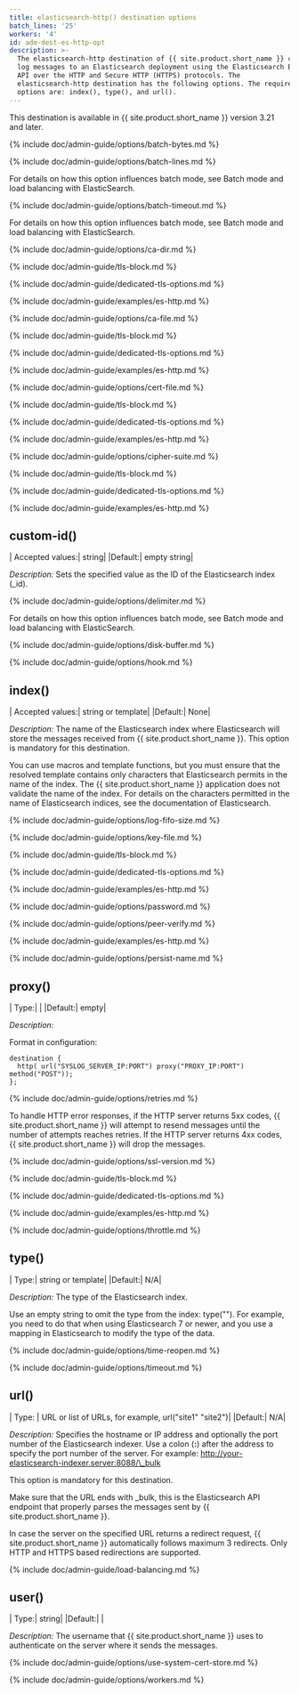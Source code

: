 ```yaml
---
title: elasticsearch-http() destination options
batch_lines: '25'
workers: '4'
id: adm-dest-es-http-opt
description: >-
  The elasticsearch-http destination of {{ site.product.short_name }} can directly post
  log messages to an Elasticsearch deployment using the Elasticsearch Bulk
  API over the HTTP and Secure HTTP (HTTPS) protocols. The
  elasticsearch-http destination has the following options. The required
  options are: index(), type(), and url().
---
```


This destination is available in {{ site.product.short_name }} version 3.21 and later.

{% include doc/admin-guide/options/batch-bytes.md %}

{% include doc/admin-guide/options/batch-lines.md %}

For details on how this option influences batch mode, see
Batch mode and load balancing with ElasticSearch.

{% include doc/admin-guide/options/batch-timeout.md %}

For details on how this option influences batch mode, see
Batch mode and load balancing with ElasticSearch.

{% include doc/admin-guide/options/ca-dir.md %}

{% include doc/admin-guide/tls-block.md %}

{% include doc/admin-guide/dedicated-tls-options.md %}

{% include doc/admin-guide/examples/es-http.md %}

{% include doc/admin-guide/options/ca-file.md %}

{% include doc/admin-guide/tls-block.md %}

{% include doc/admin-guide/dedicated-tls-options.md %}

{% include doc/admin-guide/examples/es-http.md %}

{% include doc/admin-guide/options/cert-file.md %}

{% include doc/admin-guide/tls-block.md %}

{% include doc/admin-guide/dedicated-tls-options.md %}

{% include doc/admin-guide/examples/es-http.md %}

{% include doc/admin-guide/options/cipher-suite.md %}

{% include doc/admin-guide/tls-block.md %}

{% include doc/admin-guide/dedicated-tls-options.md %}

{% include doc/admin-guide/examples/es-http.md %}

## custom-id()

|  Accepted values:|   string|
  |Default:|           empty string|

*Description:* Sets the specified value as the ID of the Elasticsearch
index (_id).

{% include doc/admin-guide/options/delimiter.md %}

For details on how this option influences batch mode, see
Batch mode and load balancing with ElasticSearch.

{% include doc/admin-guide/options/disk-buffer.md %}

{% include doc/admin-guide/options/hook.md %}

## index()

|  Accepted values:|   string or template|
  |Default:|           None|

*Description:* The name of the Elasticsearch index where Elasticsearch
will store the messages received from {{ site.product.short_name }}. This option is
mandatory for this destination.

You can use macros and template functions, but you must ensure that the
resolved template contains only characters that Elasticsearch permits in
the name of the index. The {{ site.product.short_name }} application does not validate
the name of the index. For details on the characters permitted in the
name of Elasticsearch indices, see the documentation of Elasticsearch.

{% include doc/admin-guide/options/log-fifo-size.md %}

{% include doc/admin-guide/options/key-file.md %}

{% include doc/admin-guide/tls-block.md %}

{% include doc/admin-guide/dedicated-tls-options.md %}

{% include doc/admin-guide/examples/es-http.md %}

{% include doc/admin-guide/options/password.md %}

{% include doc/admin-guide/options/peer-verify.md %}

{% include doc/admin-guide/examples/es-http.md %}

{% include doc/admin-guide/options/persist-name.md %}

## proxy()

|  Type:|      |
  |Default:|   empty|

*Description:*

Format in configuration:

```config
destination {
  http( url("SYSLOG_SERVER_IP:PORT") proxy("PROXY_IP:PORT") method("POST"));
};
```

{% include doc/admin-guide/options/retries.md %}

To handle HTTP error responses, if the HTTP server returns 5xx codes,
{{ site.product.short_name }} will attempt to resend messages until the number of
attempts reaches retries. If the HTTP server returns 4xx codes,
{{ site.product.short_name }} will drop the messages.

{% include doc/admin-guide/options/ssl-version.md %}

{% include doc/admin-guide/tls-block.md %}

{% include doc/admin-guide/dedicated-tls-options.md %}

{% include doc/admin-guide/examples/es-http.md %}

{% include doc/admin-guide/options/throttle.md %}

## type()

|  Type:|      string or template|
  |Default:|   N/A|

*Description:* The type of the Elasticsearch index.

Use an empty string to omit the type from the index: type(""). For
example, you need to do that when using Elasticsearch 7 or newer, and
you use a mapping in Elasticsearch to modify the type of the data.

{% include doc/admin-guide/options/time-reopen.md %}

{% include doc/admin-guide/options/timeout.md %}

## url()

|  Type: |     URL or list of URLs, for example, url(\"site1\" \"site2\")|
  |Default:|   N/A|

*Description:* Specifies the hostname or IP address and optionally the
port number of the Elasticsearch indexer. Use a colon (**:**) after the
address to specify the port number of the server. For example:
<http://your-elasticsearch-indexer.server:8088/\_bulk>

This option is mandatory for this destination.

Make sure that the URL ends with _bulk, this is the Elasticsearch API
endpoint that properly parses the messages sent by {{ site.product.short_name }}.

In case the server on the specified URL returns a redirect request,
{{ site.product.short_name }} automatically follows maximum 3 redirects. Only HTTP and
HTTPS based redirections are supported.

{% include doc/admin-guide/load-balancing.md %}

## user()

|  Type:|      string|
|Default:|   |

*Description:* The username that {{ site.product.short_name }} uses to authenticate on
the server where it sends the messages.

{% include doc/admin-guide/options/use-system-cert-store.md %}

{% include doc/admin-guide/options/workers.md %}
